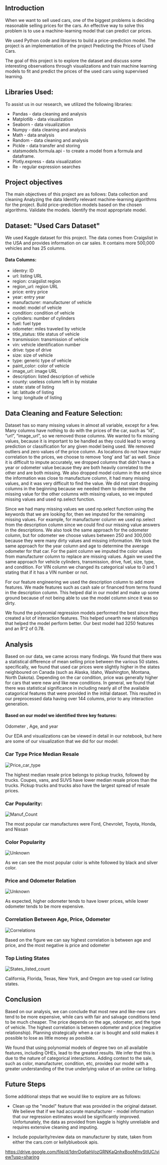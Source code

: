 ## Introduction

When we want to sell used cars, one of the biggest problems is deciding reasonable selling prices for the cars. An effective way to solve this problem is to use a machine-learning model that can predict car prices.

We used Python code and libraries to build a price-prediction model. The project is an implementation of the project Predicting the Prices of Used Cars.

The goal of this project is to explore the dataset and discuss some interesting observations through visualizations and train machine learning models to fit and predict the prices of the used cars using supervised learning.


## Libraries Used:

To assist us in our research, we utilized the following libraries:

- Pandas - data cleaning and analysis
- Matplotlib - data visualization
- Seaborn - data visualization
- Numpy - data cleaning and analysis
- Math - data analysis
- Random - data cleaning and analysis
- Pickle - data transfer and storing
- statsmodels.formula.api - to create a model from a formula and dataframe.  
- Plotly.express - data visualization
- Re - regular expression searches


## Project objectives

The main objectives of this project are as follows:
Data collection and cleaning
Analyzing the data
Identify relevant machine-learning algorithms for the project.
Build price-prediction models based on the chosen algorithms.
Validate the models.
Identify the most appropriate model.

## Dataset: "Used Cars Dataset"

We used Kaggle dataset for this project. The data comes from Craigslist in the USA and provides information on car sales. It contains more 500,000 vehicles and has 25 columns.

#### Data Columns:

- identry: ID
- url: listing URL
- region: craigslist region
- region_url: region URL
- price: entry price
- year: entry year
- manufacturer: manufacturer of vehicle
- model: model of vehicle
- condition: condition of vehicle
- cylinders: number of cylinders
- fuel: fuel type
- odometer: miles traveled by vehicle
- title_status: title status of vehicle
- transmission: transmission of vehicle
- vin: vehicle identification number
- drive: type of drive
- size: size of vehicle
- type: generic type of vehicle
- paint_color: color of vehicle
- image_url: image URL
- description: listed description of vehicle
- county: useless column left in by mistake
- state: state of listing
- lat: latitude of listing
- long: longitude of listing

## Data Cleaning and Feature Selection:

Dataset has so many missing values in almost all variable, except for a few. Many columns have nothing to do with the prices of the car, such as “id”, “url”, “image_url”, so we removed those columns. We wanted to fix missing values, because it is important to be handled as they could lead to wrong prediction or classification for any given model being used. We removed outliers and zero values of the price column. As locations do not have major correlation to the prices, we choose to remove ‘long’ and ‘lat’ as well. Since it is difficult to impute accurately, we dropped columns that didn’t have a year or odometer value because they are both heavily correlated to the other and are both missing. We also dropped model column in the end since the information was close to manufacture column, it had many missing values, and it was very difficult to find the value. We did not start dropping columns in the beginning because we needed them to determine the missing value for the other columns with missing values, so we imputed missing values and used np.select function.

Since we had many missing values we used np.select function using the keywords that we are looking for, then we imputed for the remaining missing values. For example, for manufacturer column we used np.select from the description column since we could find our missing value answers in the descriptions. We also took the same approach for the odometer column, but for odometer we choose values between 250 and 300,000 because they were many dirty values and missing information. We took the same approach for the year column and age to determine the average odometer for that car. For the paint column we imputed the color values from manufacturer column to replace are missing values. Again we used the same approach for vehicle cylinders, transmission, drive, fuel, size, type, and condition. For VIN column we changed its categorical value to 0 and 1 stating that if it has a VIN number or not.

For our feature engineering we used the description column to add more features. We made features such as cash sale or financed from terms found in the description column. This helped dial in our model and make up some ground because of not being able to use the model column since it was so dirty.

We found the polynomial regression models performed the best since they created a lot of interaction features. This helped unearth new relationships that helped the model perform better. Our best model had 3250 features and an R^2 of 0.78.

## Analysis

Based on our data, we came across many findings. We found that there was a statistical difference of mean selling price between the various 50 states. 
specifically, we found that used car prices were slightly higher in the states neighboured on Canada (such as Alaska, Idaho, Washington, Montana, North Dakota). Depending on the car condition, price was generally higher for cars that were new and like new conditions. In general, we found that there was statistical significance in including nearly all of the available catagorical features that were provided in the initial dataset. This resulted in our preprocessed data having over 144 columns, prior to any interaction generation.

#### Based on our model we identified three key features:
Odometer , Age, and year

Our EDA and visualizations can be viewed in detail in our notebook, but here are some of our visualization that we did for our model:

### Car Type Price Median Resale 

![Price_car_type](https://user-images.githubusercontent.com/62824675/93013192-f6851500-f55a-11ea-92e0-a673f413bc50.png)

The highest median resale price belongs to pickup trucks, followed by trucks. Coupes, vans, and SUVS have lower median resale prices than the trucks. Pickup trucks and trucks also have the largest spread of resale prices.

### Car Popularity:

![Manuf_Count](https://user-images.githubusercontent.com/62824675/93013496-e28ee280-f55d-11ea-906f-60abffff093c.png)

The most popular car manufactures were Ford, Chevrolet, Toyota, Honda, and Nissan


### Color Popularity 

![Unknown](https://user-images.githubusercontent.com/62824675/93013502-f76b7600-f55d-11ea-985b-4d54274b594b.png)

As we can see the most popular color is white followed by black and silver color. 

### Price and Odometer Relation

![Unknown](https://user-images.githubusercontent.com/62824675/93014259-7ebbe800-f564-11ea-9bdf-b35ca6b4765a.png)

As expected, higher odometer tends to have lower prices, while lower odometer tends to be more expensive.

### Correlation Between Age, Price, Odometer

![Correlations](https://user-images.githubusercontent.com/62824675/93015033-bc237400-f56a-11ea-98d2-4d418c86bf6a.png)

Based on the figure we can say highest correlation is between age and price, and the most negative is price and odometer

### Top Listing States

![States_listed_count ](https://user-images.githubusercontent.com/62824675/93015037-c6457280-f56a-11ea-95a1-2ad125cef373.png)

California, Florida, Texas, New York, and Oregon are top used car listing states.



## Conclusion

Based on our analysis, we can conclude that most new and like-new cars tend to be more expensive, while cars with fair and salvage conditions tend to be much cheaper. The price depends on the age, odometer, and the type of vehicle. The highest correlation is between odometer and price (negative relationship). Planning strategically when a car is bought and sold makes it possible to lose as little money as possible.

We found that using polynomial models of degree two on all available features, including OHEs, lead to the greatest results. We infer that this is due to the nature of categorical interactions. Adding context to the sale, such as color, manufacturer, condition, etc, provides our model with a greater understanding of the true underlying value of an online car listing.

## Future Steps

Some additional steps that we would like to explore are as follows:
- Clean up the "model" feature that was provided in the original dataset. We believe that if we had accurate manufacturer - model information that our regression estimates would be significantly improved. Unfortunately, the data as provided from kaggle is highly unreliable and requires extensive cleaning and imputing.

- Include popularity/review data on manufacturer by state, taken from either the cars.com or kellybluebook apis.

https://drive.google.com/file/d/1dnrDq6ahVozGRNKaQnhxBooNfnvStIUC/view?usp=sharing
